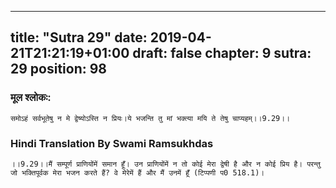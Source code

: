 
---
title: "Sutra 29"
date: 2019-04-21T21:21:19+01:00
draft: false
chapter: 9
sutra: 29
position: 98
---
### मूल श्लोकः:
```
समोऽहं सर्वभूतेषु न मे द्वेष्योऽस्ति न प्रियः।ये भजन्ति तु मां भक्त्या मयि ते तेषु चाप्यहम्।।9.29।।

```

### Hindi Translation By Swami Ramsukhdas
```
।।9.29।।मैं सम्पूर्ण प्राणियोंमें समान हूँ। उन प्राणियोंमें न तो कोई मेरा द्वेषी है और न कोई प्रिय है। परन्तु जो भक्तिपूर्वक मेरा भजन करते हैं? वे मेरेमें हैं और मैं उनमें हूँ (टिप्पणी प0 518.1)।

```

